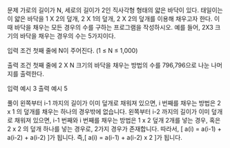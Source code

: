 문제
가로의 길이가 N, 세로의 길이가 2인 직사각형 형태의 얇은 바닥이 있다.
태일이는 이 얇은 바닥을 1 X 2의 덮개, 2 X 1의 덮개, 2 X 2의 덮개를 이용해 채우고자 한다.
이 때 바닥을 채우는 모든 경우의 수를 구하는 프로그램을 작성하시오.
예를 들어, 2X3 크기의 바닥을 채우는 경우의 수는 5가지이다.

입력 조건
첫째 줄에 N이 주어진다. (1 ≤ N ≤ 1,000)

출력 조건
첫째 줄에 2 X N 크기의 바닥을 채우는 방법의 수를 796,796으로 나눈 나머지를 출력한다.

입력 예시
3
출력 예시
5

풀이
왼쪽부터 i-1 까지의 길이가 이미 덮개로 채워져 있으면, i 번째를 채우는 방법은 2 x 1 의 덮개를 채우는 하나의 경우밖에 없습니다.
왼쪽부터 i-2 까지의 길이가 이미 덮개로 채워져 있으면, i-1 번째와 i 번째를 채우는 방법은 1 x 2 덮개 2개를 넣는 경우, 혹은 2 x 2 의 덮개 하나를 넣는 경우로, 2가지 경우가 존재합니다.
따라서, [ a(i) = a(i-1) + a(i-2) + a(i-2) ]가 됩니다.
즉,[ a(i) = a(i-1) + a(i-2) x 2 ]가 됩니다.
